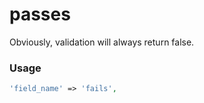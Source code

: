 # passes

Obviously, validation will always return false.

### Usage

```php
'field_name' => 'fails',
```
